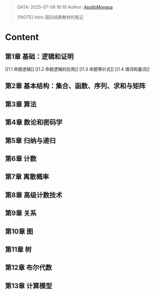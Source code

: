 > DATA: 2025-07-08 16:10
> Author: [ApolloMonasa](https://github.com/ApolloMonasa)


> [!NOTE] Intro
> 国际经典教材的笔记

# Content
## 第1章 基础：逻辑和证明
[[1.1 命题逻辑]]
[[1.2 命题逻辑的应用]]
[[1.3 命题等价式]]
[[1.4 谓词和量词]]
## 第2章 基本结构：集合、函数、序列、求和与矩阵
## 第3章 算法
## 第4章 数论和密码学
## 第5章 归纳与递归
## 第6章 计数
## 第7章 离散概率
## 第8章 高级计数技术
## 第9章 关系
## 第10章 图
## 第11章 树
## 第12章 布尔代数
## 第13章 计算模型